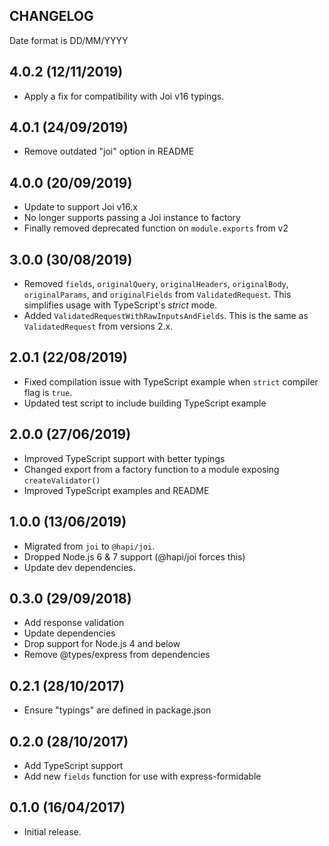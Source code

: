 ## CHANGELOG
Date format is DD/MM/YYYY

## 4.0.2 (12/11/2019)
* Apply a fix for compatibility with Joi v16 typings.

## 4.0.1 (24/09/2019)
* Remove outdated "joi" option in README

## 4.0.0 (20/09/2019)
* Update to support Joi v16.x
* No longer supports passing a Joi instance to factory
* Finally removed deprecated function on `module.exports` from v2

## 3.0.0 (30/08/2019)
* Removed `fields`, `originalQuery`, `originalHeaders`, `originalBody`,
`originalParams`, and `originalFields` from `ValidatedRequest`. This simplifies
usage with TypeScript's *strict* mode.
* Added `ValidatedRequestWithRawInputsAndFields`. This is the same as
`ValidatedRequest` from versions 2.x.

## 2.0.1 (22/08/2019)
* Fixed compilation issue with TypeScript example when `strict` compiler flag is `true`.
* Updated test script to include building TypeScript example

## 2.0.0 (27/06/2019)
* Improved TypeScript support with better typings
* Changed export from a factory function to a module exposing `createValidator()` 
* Improved TypeScript examples and README

## 1.0.0 (13/06/2019)
* Migrated from `joi` to `@hapi/joi`.
* Dropped Node.js 6 & 7 support (@hapi/joi forces this)
* Update dev dependencies.

## 0.3.0 (29/09/2018)
* Add response validation
* Update dependencies
* Drop support for Node.js 4 and below
* Remove @types/express from dependencies

## 0.2.1 (28/10/2017)
* Ensure "typings" are defined in package.json

## 0.2.0 (28/10/2017)
* Add TypeScript support
* Add new `fields` function for use with express-formidable

## 0.1.0 (16/04/2017)
* Initial release.
